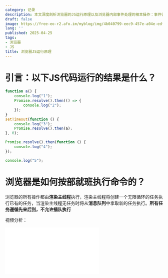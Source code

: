 ```yaml
---
category: 记录
description: 本文深度剖析浏览器的JS运行原理以及浏览器内部事件处理的根本操作：事件循环
draft: false
image: https://free-eo-r2.afo.im/myblog/img/4b040799-eec9-457e-a04e-edf8b7e35b94.webp
lang: ''
published: 2025-04-25
tags:
- 浏览器
- JS
title: 浏览器JS运行原理
---
```

# 引言：以下JS代码运行的结果是什么？

```js
function a() {
    console.log("1");
    Promise.resolve().then(() => {
        console.log("2");
    });
}
setTimeout(function () {
    console.log("3");
    Promise.resolve().then(a);
}, 0);

Promise.resolve().then(function () {
    console.log("4");
});

console.log("5");
```

# 浏览器是如何按部就班执行命令的？

浏览器的所有操作都由**渲染主线程**执行，渲染主线程将创建一个无限循环的任务执行已有的任务，当渲染主线程无任务时将从**消息队列**中拿取新的任务执行。**所有任务遵循先来后到，不允许插队执行**

视频分析：

<iframe src="//player.bilibili.com/player.html?isOutside=true&aid=114398232385591&bvid=BV1VpLJzPEBp&cid=29606019473&p=1" scrolling="no" border="0" frameborder="no" framespacing="0" allowfullscreen="true"></iframe>